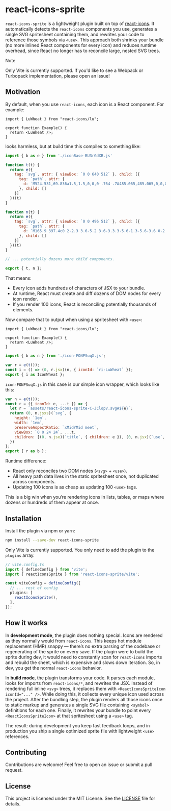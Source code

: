 # react-icons-sprite

`react-icons-sprite` is a lightweight plugin built on top of [react-icons](https://github.com/react-icons/react-icons). It automatically detects the `react-icons` components you use, generates a single SVG spritesheet containing them, and rewrites your code to reference those symbols via `<use>`. This approach both shrinks your bundle (no more inlined React components for every icon) and reduces runtime overhead, since React no longer has to reconcile large, nested SVG trees.

> [!NOTE]
> Only Vite is currently supported. If you'd like to see a Webpack or Turbopack implementation, please open an issue!

## Motivation

By default, when you use `react-icons`, each icon is a React component. For example:

```tsx
import { LuWheat } from "react-icons/lu";

export function Example() {
  return <LuWheat />;
}
```

looks harmless, but at build time this compiles to something like:

```javascript
import { b as e } from './iconBase-BU3rGdXB.js'

function t(t) {
  return e({
    tag: `svg`, attr: { viewBox: `0 0 640 512` }, child: [{
      tag: `path`, attr: {
        d: `M524.531,69.836a1.5,1.5,0,0,0-.764-.7A485.065,485.065,0,0,0,404.081,32.03a1.816,1.816,0,0,0-1.923.91,337.461,337.461,0,0,0-14.9,30.6,447.848,447.848,0,0,0-134.426,0,309.541,309.541,0,0,0-15.135-30.6,1.89,1.89,0,0,0-1.924-.91A483.689,483.689,0,0,0,116.085,69.137a1.712,1.712,0,0,0-.788.676C39.068,183.651,18.186,294.69,28.43,404.354a2.016,2.016,0,0,0,.765,1.375A487.666,487.666,0,0,0,176.02,479.918a1.9,1.9,0,0,0,2.063-.676A348.2,348.2,0,0,0,208.12,430.4a1.86,1.86,0,0,0-1.019-2.588,321.173,321.173,0,0,1-45.868-21.853,1.885,1.885,0,0,1-.185-3.126c3.082-2.309,6.166-4.711,9.109-7.137a1.819,1.819,0,0,1,1.9-.256c96.229,43.917,200.41,43.917,295.5,0a1.812,1.812,0,0,1,1.924.233c2.944,2.426,6.027,4.851,9.132,7.16a1.884,1.884,0,0,1-.162,3.126,301.407,301.407,0,0,1-45.89,21.83,1.875,1.875,0,0,0-1,2.611,391.055,391.055,0,0,0,30.014,48.815,1.864,1.864,0,0,0,2.063.7A486.048,486.048,0,0,0,610.7,405.729a1.882,1.882,0,0,0,.765-1.352C623.729,277.594,590.933,167.465,524.531,69.836ZM222.491,337.58c-28.972,0-52.844-26.587-52.844-59.239S193.056,219.1,222.491,219.1c29.665,0,53.306,26.82,52.843,59.239C275.334,310.993,251.924,337.58,222.491,337.58Zm195.38,0c-28.971,0-52.843-26.587-52.843-59.239S388.437,219.1,417.871,219.1c29.667,0,53.307,26.82,52.844,59.239C470.715,310.993,447.538,337.58,417.871,337.58Z`
      }, child: []
    }]
  })(t)
}

function n(t) {
  return e({
    tag: `svg`, attr: { viewBox: `0 0 496 512` }, child: [{
      tag: `path`, attr: {
        d: `M165.9 397.4c0 2-2.3 3.6-5.2 3.6-3.3.3-5.6-1.3-5.6-3.6 0-2 2.3-3.6 5.2-3.6 3-.3 5.6 1.3 5.6 3.6zm-31.1-4.5c-.7 2 1.3 4.3 4.3 4.9 2.6 1 5.6 0 6.2-2s-1.3-4.3-4.3-5.2c-2.6-.7-5.5.3-6.2 2.3zm44.2-1.7c-2.9.7-4.9 2.6-4.6 4.9.3 2 2.9 3.3 5.9 2.6 2.9-.7 4.9-2.6 4.6-4.6-.3-1.9-3-3.2-5.9-2.9zM244.8 8C106.1 8 0 113.3 0 252c0 110.9 69.8 205.8 169.5 239.2 12.8 2.3 17.3-5.6 17.3-12.1 0-6.2-.3-40.4-.3-61.4 0 0-70 15-84.7-29.8 0 0-11.4-29.1-27.8-36.6 0 0-22.9-15.7 1.6-15.4 0 0 24.9 2 38.6 25.8 21.9 38.6 58.6 27.5 72.9 20.9 2.3-16 8.8-27.1 16-33.7-55.9-6.2-112.3-14.3-112.3-110.5 0-27.5 7.6-41.3 23.6-58.9-2.6-6.5-11.1-33.3 2.6-67.9 20.9-6.5 69 27 69 27 20-5.6 41.5-8.5 62.8-8.5s42.8 2.9 62.8 8.5c0 0 48.1-33.6 69-27 13.7 34.7 5.2 61.4 2.6 67.9 16 17.7 25.8 31.5 25.8 58.9 0 96.5-58.9 104.2-114.8 110.5 9.2 7.9 17 22.9 17 46.4 0 33.7-.3 75.4-.3 83.6 0 6.5 4.6 14.4 17.3 12.1C428.2 457.8 496 362.9 496 252 496 113.3 383.5 8 244.8 8zM97.2 352.9c-1.3 1-1 3.3.7 5.2 1.6 1.6 3.9 2.3 5.2 1 1.3-1 1-3.3-.7-5.2-1.6-1.6-3.9-2.3-5.2-1zm-10.8-8.1c-.7 1.3.3 2.9 2.3 3.9 1.6 1 3.6.7 4.3-.7.7-1.3-.3-2.9-2.3-3.9-2-.6-3.6-.3-4.3.7zm32.4 35.6c-1.6 1.3-1 4.3 1.3 6.2 2.3 2.3 5.2 2.6 6.5 1 1.3-1.3.7-4.3-1.3-6.2-2.2-2.3-5.2-2.6-6.5-1zm-11.4-14.7c-1.6 1-1.6 3.6 0 5.9 1.6 2.3 4.3 3.3 5.6 2.3 1.6-1.3 1.6-3.9 0-6.2-1.4-2.3-4-3.3-5.6-2z`
      }, child: []
    }]
  })(t)
}

// ... potentially dozens more child components.

export { t, n };
```

That means:

- Every icon adds hundreds of characters of JSX to your bundle.
- At runtime, React must create and diff dozens of DOM nodes for every icon render.
- If you render 100 icons, React is reconciling potentially thousands of <path> elements.

Now compare that to output when using a spritesheet with `<use>`:

```tsx
import { LuWheat } from "react-icons/lu";

export function Example() {
  return <LuWheat />;
}
```

```javascript
import { b as n } from './icon-FONPSuqX.js';

var r = e(t());
const i = () => (0, r.jsx)(n, { iconId: `ri-LuWheat` });
export { i as IconWheat };
```

`icon-FONPSuqX.js` in this case is our simple icon wrapper, which looks like this:

```javascript
var n = e(t());
const r = ({ iconId: e, ...t }) => {
  let r = `assets/react-icons-sprite-C-JClopV.svg#${e}`;
  return (0, n.jsxs)(`svg`, {
    height: `1em`,
    width: `1em`,
    preserveAspectRatio: `xMidYMid meet`,
    viewBox: `0 0 24 24`, ...t,
    children: [(0, n.jsx)(`title`, { children: e }), (0, n.jsx)(`use`, { href: r })]
  })
};
export { r as b };
```

Runtime difference:

- React only reconciles two DOM nodes (`<svg>` + `<use>`).
- All heavy path data lives in the static spritesheet once, not duplicated across components.
- Updating 100 icons is as cheap as updating 100 `<use>` tags.

This is a big win when you’re rendering icons in lists, tables, or maps where dozens or hundreds of them appear at once.

## Installation

Install the plugin via npm or yarn:

```bash
npm install --save-dev react-icons-sprite
```

Only Vite is currently supported. You only need to add the plugin to the `plugins` array.

```typescript
// vite.config.ts
import { defineConfig } from 'vite';
import { reactIconsSprite } from 'react-icons-sprite/vite';

const viteConfig = defineConfig({
  // ... rest of config
  plugins: [
    reactIconsSprite(),
  ],
});
```

## How it works

In **development mode**, the plugin does nothing special. Icons are rendered as they normally would from `react-icons`. This keeps hot module replacement (HMR) snappy — there’s no extra parsing of the codebase or regenerating of the sprite on every save. If the plugin were to build the sprite during dev, it would need to constantly scan for `react-icons` imports and rebuild the sheet, which is expensive and slows down iteration. So, in dev, you get the normal `react-icons` behavior.

In **build mode**, the plugin transforms your code. It parses each module, looks for imports from `react-icons/*`, and rewrites the JSX. Instead of rendering full inline `<svg>` trees, it replaces them with `<ReactIconsSpriteIcon iconId="..." />`. While doing this, it collects every unique icon used across the project. After the bundling step, the plugin renders all those icons once to static markup and generates a single SVG file containing `<symbol>` definitions for each one. Finally, it rewrites your bundle to point every `<ReactIconsSpriteIcon>` at that spritesheet using a `<use>` tag.

The result: during development you keep fast feedback loops, and in production you ship a single optimized sprite file with lightweight `<use>` references.

## Contributing

Contributions are welcome! Feel free to open an issue or submit a pull request.

## License

This project is licensed under the MIT License. See the [LICENSE](./LICENSE) file for details.

